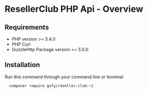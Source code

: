 # ResellerClub PHP Api - Overview

## Requirements
- PHP version >= 5.4.0
- PHP Curl
- GuzzleHttp Package version >= 5.0.0

## Installation
Run this command through your command line or terminal

```bash
  composer require gufy/reseller-club:~1
```
